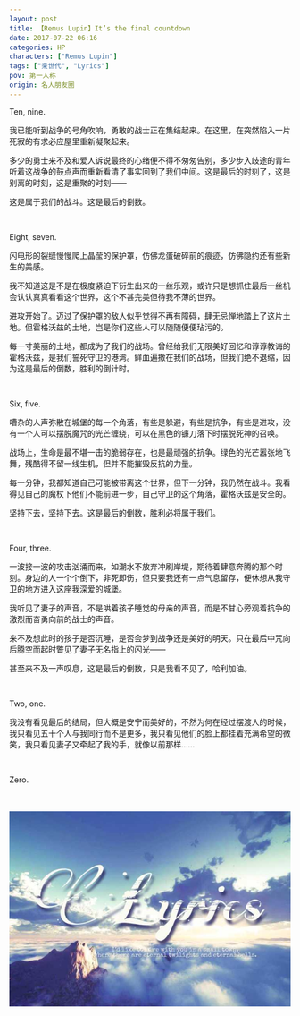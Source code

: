 ```yaml
---
layout: post
title: 【Remus Lupin】It’s the final countdown
date: 2017-07-22 06:16
categories: HP
characters: ["Remus Lupin"]
tags: ["亲世代", "Lyrics"]
pov: 第一人称
origin: 名人朋友圈
---
```


Ten, nine.

我已能听到战争的号角吹响，勇敢的战士正在集结起来。在这里，在突然陷入一片死寂的有求必应屋里重新凝聚起来。

多少的勇士来不及和爱人诉说最终的心绪便不得不匆匆告别，多少步入歧途的青年听着这战争的鼓点声而重新看清了事实回到了我们中间。这是最后的时刻了，这是别离的时刻，这是重聚的时刻——

这是属于我们的战斗。这是最后的倒数。

<br>

Eight, seven.

闪电形的裂缝慢慢爬上晶莹的保护罩，仿佛龙蛋破碎前的痕迹，仿佛隐约还有些新生的美感。

我不知道这是不是在极度紧迫下衍生出来的一丝乐观，或许只是想抓住最后一丝机会认认真真看看这个世界，这个不甚完美但待我不薄的世界。

进攻开始了。迈过了保护罩的敌人似乎觉得不再有障碍，肆无忌惮地踏上了这片土地。但霍格沃兹的土地，岂是你们这些人可以随随便便玷污的。

每一寸美丽的土地，都成为了我们的战场。曾经给我们无限美好回忆和谆谆教诲的霍格沃兹，是我们誓死守卫的港湾。鲜血遍撒在我们的战场，但我们绝不退缩，因为这是最后的倒数，胜利的倒计时。

<br>

Six, five.

嘈杂的人声弥散在城堡的每一个角落，有些是躲避，有些是抗争，有些是进攻，没有一个人可以摆脱魔咒的光芒缠绕，可以在黑色的镰刀落下时摆脱死神的召唤。

战场上，生命是最不堪一击的脆弱存在，也是最顽强的抗争。绿色的光芒嚣张地飞舞，残酷得不留一线生机，但并不能摧毁反抗的力量。

每一分钟，我都知道自己可能被带离这个世界，但下一分钟，我仍然在战斗。我看得见自己的魔杖下他们不能前进一步，自己守卫的这个角落，霍格沃兹是安全的。

坚持下去，坚持下去。这是最后的倒数，胜利必将属于我们。

<br>

Four, three.

一波接一波的攻击汹涌而来，如潮水不放弃冲刷岸堤，期待着肆意奔腾的那个时刻。身边的人一个个倒下，非死即伤，但只要我还有一点气息留存，便休想从我守卫的地方进入这座我深爱的城堡。

我听见了妻子的声音，不是哄着孩子睡觉的母亲的声音，而是不甘心旁观着抗争的激烈而奋勇向前的战士的声音。

来不及想此时的孩子是否沉睡，是否会梦到战争还是美好的明天。只在最后中咒向后腾空而起时瞥见了妻子无名指上的闪光——

甚至来不及一声叹息，这是最后的倒数，只是我看不见了，哈利加油。

<br>

Two, one.

我没有看见最后的结局，但大概是安宁而美好的，不然为何在经过摆渡人的时候，我只看见五十个人与我同行而不是更多，我只看见他们的脸上都挂着充满希望的微笑，我只看见妻子又牵起了我的手，就像以前那样……

<br>

Zero.

<br><br>
![](/assets/images/mrpyq/2017-07-22-Lyrics.jpg)